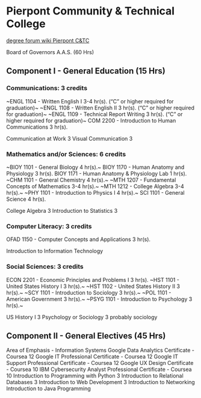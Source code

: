 # Pierpont Community & Technical College

[degree forum wiki Pierpont C&TC](https://degreeforum.miraheze.org/wiki/Pierpont_C%26TC)

Board of Governors A.A.S. (60 Hrs)

## Component I - General Education (15 Hrs)

### Communications: 3 credits

~ENGL 1104 - Written English I 3-4 hr(s). (“C” or higher required for graduation)~
~ENGL 1108 - Written English II 3 hr(s). (“C” or higher required for graduation)~
~ENGL 1109 - Technical Report Writing 3 hr(s). (“C” or higher required for graduation)~
COM 2200 - Introduction to Human Communications 3 hr(s).

Communication at Work 3
Visual Communication 3

### Mathematics and/or Sciences: 6 credits

~BIOY 1101 - General Biology 4 hr(s).~
BIOY 1170 - Human Anatomy and Physiology 3 hr(s).
BIOY 1171 - Human Anatomy & Physiology Lab 1 hr(s).
~CHM 1101 - General Chemistry 4 hr(s).~
~MTH 1207 - Fundamental Concepts of Mathematics 3-4 hr(s).~
~MTH 1212 - College Algebra 3-4 hr(s).~
~PHY 1101 - Introduction to Physics I 4 hr(s).~
SCI 1101 - General Science 4 hr(s).

College Algebra 3
Introduction to Statistics 3

### Computer Literacy: 3 credits

OFAD 1150 - Computer Concepts and Applications 3 hr(s).

Introduction to Information Technology

### Social Sciences: 3 credits

ECON 2201 - Economic Principles and Problems I 3 hr(s).
~HST 1101 - United States History I 3 hr(s).~
~HST 1102 - United States History II 3 hr(s).~
~SCY 1101 - Introduction to Sociology 3 hr(s).~
~POL 1101 - American Government 3 hr(s).~
~PSYG 1101 - Introduction to Psychology 3 hr(s).~

US History I 3
Psychology or Sociology 3
  probably sociology


## Component II - General Electives (45 Hrs)

Area of Emphasis - Information Systems
  Google Data Analytics Certificate - Coursea 12
  Google IT Professional Certificate - Coursea 12
  Google IT Support Professional Certificate - Coursea 12
  Google UX Design Certificate - Coursea 10
  IBM Cybersecurity Analyst Professional Certificate - Coursea 10
  Introduction to Programming with Python 3
  Introduction to Relational Databases 3
  Introduction to Web Development 3
  Introduction to Networking
  Introduction to Java Programming
